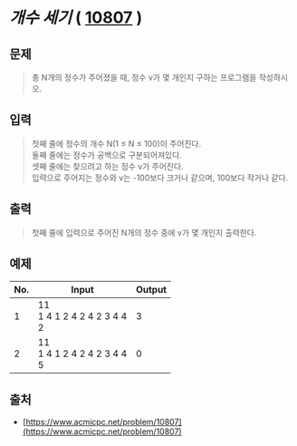 # ___개수 세기___ ( [10807](https://www.acmicpc.net/problem/10807) )

## 문제

> 총 N개의 정수가 주어졌을 때, 정수 v가 몇 개인지 구하는 프로그램을 작성하시오.

## 입력

> 첫째 줄에 정수의 개수 N(1 ≤ N ≤ 100)이 주어진다. </br>둘째 줄에는 정수가 공백으로 구분되어져있다. </br>셋째 줄에는 찾으려고 하는 정수 v가 주어진다. </br>입력으로 주어지는 정수와 v는 -100보다 크거나 같으며, 100보다 작거나 같다.

## 출력

> 첫째 줄에 입력으로 주어진 N개의 정수 중에 v가 몇 개인지 출력한다.

## 예제

|No.| Input                                                  | Output
|---|--------------------------------------------------------|--------
|1  | 11</br>1 4 1 2 4 2 4 2 3 4 4</br>2                     | 3
|2  | 11</br>1 4 1 2 4 2 4 2 3 4 4</br>5                     | 0

## 출처

- [https://www.acmicpc.net/problem/10807](https://www.acmicpc.net/problem/10807)
